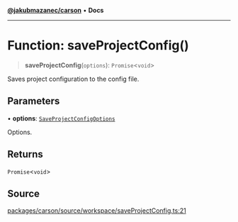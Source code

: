 [**@jakubmazanec/carson**](../README.md) • **Docs**

---

# Function: saveProjectConfig()

> **saveProjectConfig**(`options`): `Promise`\<`void`\>

Saves project configuration to the config file.

## Parameters

• **options**: [`SaveProjectConfigOptions`](../type-aliases/SaveProjectConfigOptions.md)

Options.

## Returns

`Promise`\<`void`\>

## Source

[packages/carson/source/workspace/saveProjectConfig.ts:21](https://github.com/jakubmazanec/js-tools/blob/4653f1571319b3537b5a901a19e171562b7727e5/packages/carson/source/workspace/saveProjectConfig.ts#L21)

